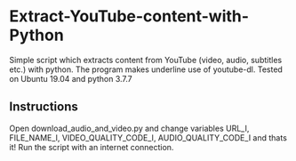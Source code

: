 # Extract-YouTube-content-with-Python
Simple script which extracts content from YouTube (video, audio, subtitles etc.) with python. The program makes underline use of youtube-dl. Tested on Ubuntu 19.04 and python 3.7.7

## Instructions
Open download_audio_and_video.py and change variables URL_I, FILE_NAME_I, VIDEO_QUALITY_CODE_I, AUDIO_QUALITY_CODE_I and thats it! Run the script with an internet connection.


